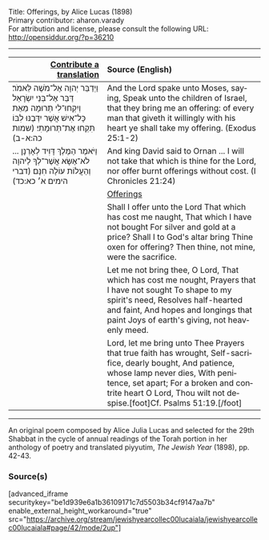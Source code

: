 <html>
<head></head>
<body>
Title: Offerings, by Alice Lucas (1898)<br />
Primary contributor: aharon.varady<br />
For attribution and license, please consult the following URL: <a href="http://opensiddur.org/?p=36210">http://opensiddur.org/?p=36210</a>
<p />
<hr />

<table style="margin-left: auto;margin-right: auto;" class="draggable">
<thead><tr><th id="x" style="text-align: right;"><a href="/contribute/upload/">Contribute a translation</a></th><th style="text-align: left;">Source (English)</th></tr></thead>
<tbody>
<tr><td style="vertical-align:top;">
<div class="liturgy" lang="he">
וַיְדַבֵּר יְהוָה אֶל־מֹשֶׁה לֵּאמֹר׃
דַּבֵּר אֶל־בְּנֵי יִשְׂרָאֵל 
וְיִקְחוּ־לִי תְּרוּמָה 
מֵאֵת כָּל־אִישׁ אֲשֶׁר יִדְּבֶנּוּ לִבּוֹ 
תִּקְחוּ אֶת־תְּרוּמָתִי׃ <span class="citation">(שמות כה:א-ב)</span> 
</span></div></td>
 
<td style="vertical-align:top;">
<div class="english" lang="en">
And the Lord spake unto Moses, saying, 
Speak unto the children of Israel, 
that they bring me an offering: 
of every man that giveth it willingly with his heart 
ye shall take my offering. <span class="citation">(Exodus 25:1-2)</span> 
</div></td></tr>


<tr><td style="vertical-align:top;">
<div class="liturgy" lang="he">
וַיֹּאמֶר הַמֶּלֶךְ דָּוִיד לְאָרְנָן ...
 לֹא־אֶשָּׂא אֲשֶׁר־לְךָ לַיהוָה 
וְהַעֲלוֹת עוֹלָה חִנָּם׃ <span class="citation">(דברי הימים א׳ כא:כד)</span>
</span></div></td>
 
<td style="vertical-align:top;">
<div class="english" lang="en">
And king David said to Ornan ... 
I will not take that which is thine for the Lord, 
nor offer burnt offerings without cost. <span class="citation">(I Chronicles 21:24)</span> 
</div></td></tr>


<tr><td style="vertical-align:top;">
<div class="liturgy" lang="he">

</span></div></td>
 
<td style="vertical-align:top;">
<div class="english" lang="en">
<u>Offerings</u>
</div></td></tr>


<tr><td style="vertical-align:top;">
<div class="liturgy" lang="he">

</span></div></td>
 
<td style="vertical-align:top;">
<div class="english" lang="en">
Shall I offer unto the Lord 
That which has cost me naught, 
That which I have not bought 
For silver and gold at a price? 
Shall I to God's altar bring 
Thine oxen for offering? 
Then thine, not mine, were the sacrifice. 
</div></td></tr>


<tr><td style="vertical-align:top;">
<div class="liturgy" lang="he">

</span></div></td>
 
<td style="vertical-align:top;">
<div class="english" lang="en">
Let me not bring thee, O Lord, 
That which has cost me nought, 
Prayers that I have not sought 
To shape to my spirit's need, 
Resolves half-hearted and faint, 
And hopes and longings that paint 
Joys of earth's giving, not heavenly meed. 
</div></td></tr>


<tr><td style="vertical-align:top;">
<div class="liturgy" lang="he">

</span></div></td>
 
<td style="vertical-align:top;">
<div class="english" lang="en">
Lord, let me bring unto Thee 
Prayers that true faith has wrought, 
Self-sacrifice, dearly bought, 
And patience, whose lamp never dies, 
With penitence, set apart; 
For a broken and contrite heart 
O Lord, Thou wilt not despise.[foot]Cf. Psalms 51:19.[/foot] 
</div></td></tr>
</tbody></table>

<hr />

An original poem composed by Alice Julia Lucas and selected for the 29th Shabbat in the cycle of annual readings of the Torah portion in her anthology of poetry and translated piyyutim, <em>The Jewish Year</em> (1898), pp. 42-43.

<h3>Source(s)</h3>

[advanced_iframe securitykey="be1d939e6a1b36109171c7d5503b34cf9147aa7b" enable_external_height_workaround="true" src="https://archive.org/stream/jewishyearcollec00lucaiala/jewishyearcollec00lucaiala#page/42/mode/2up"]

&nbsp;
</body>
</html>